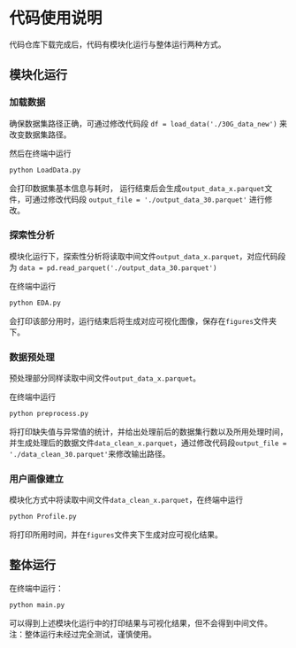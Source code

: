 # 代码使用说明
代码仓库下载完成后，代码有模块化运行与整体运行两种方式。

## 模块化运行
### 加载数据
确保数据集路径正确，可通过修改代码段
```df = load_data('./30G_data_new')```
来改变数据集路径。

然后在终端中运行
```Python
python LoadData.py
```
会打印数据集基本信息与耗时，
运行结束后会生成`output_data_x.parquet`文件，可通过修改代码段
```output_file = './output_data_30.parquet'```
进行修改。

### 探索性分析
模块化运行下，探索性分析将读取中间文件`output_data_x.parquet`，对应代码段为
```data = pd.read_parquet('./output_data_30.parquet')```

在终端中运行
```Python
python EDA.py
```
会打印该部分用时，运行结束后将生成对应可视化图像，保存在`figures`文件夹下。

### 数据预处理
预处理部分同样读取中间文件`output_data_x.parquet`。

在终端中运行
```Python
python preprocess.py
```
将打印缺失值与异常值的统计，并给出处理前后的数据集行数以及所用处理时间，并生成处理后的数据文件`data_clean_x.parquet`，通过修改代码段```output_file = './data_clean_30.parquet'```来修改输出路径。

### 用户画像建立
模块化方式中将读取中间文件`data_clean_x.parquet`，在终端中运行
```Python
python Profile.py
```
将打印所用时间，并在`figures`文件夹下生成对应可视化结果。

## 整体运行
在终端中运行：
```Python
python main.py
```
可以得到上述模块化运行中的打印结果与可视化结果，但不会得到中间文件。
注：整体运行未经过完全测试，谨慎使用。

